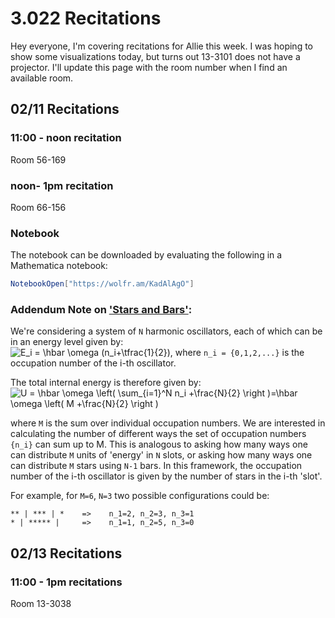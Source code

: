 # 3.022 Recitations
Hey everyone, I'm covering recitations for Allie this week. 
I was hoping to show some visualizations today, but turns out 13-3101 does not have a projector.
I'll update this page with the room number when I find an available room. 

## 02/11 Recitations
### 11:00 - noon recitation
Room 56-169
### noon- 1pm recitation
Room 66-156

### Notebook
The notebook can be downloaded by evaluating the following in a Mathematica notebook:
``` mathematica
NotebookOpen["https://wolfr.am/KadAlAgO"]
```

### Addendum Note on ['Stars and Bars'](https://en.wikipedia.org/wiki/Stars_and_bars_(combinatorics)):
We're considering a system of `N` harmonic oscillators, each of which can be in an energy level given by:<br>
<img src="https://latex.codecogs.com/svg.latex?\inline&space;E_i&space;=&space;\hbar&space;\omega&space;(n_i&plus;\tfrac{1}{2})" title="E_i = \hbar \omega (n_i+\tfrac{1}{2})" />, where `n_i = {0,1,2,...}` is the occupation number of the i-th oscillator.

The total internal energy is therefore given by:<br>
<img src="https://latex.codecogs.com/svg.latex?U&space;=&space;\hbar&space;\omega&space;\left(&space;\sum_{i=1}^N&space;n_i&space;&plus;\frac{N}{2}&space;\right&space;)=\hbar&space;\omega&space;\left(&space;M&space;&plus;\frac{N}{2}&space;\right&space;)" title="U = \hbar \omega \left( \sum_{i=1}^N n_i +\frac{N}{2} \right )=\hbar \omega \left( M +\frac{N}{2} \right )" />

where `M` is the sum over individual occupation numbers.
We are interested in calculating the number of different ways the set of occupation numbers `{n_i}` can sum up to M.
This is analogous to asking how many ways one can distribute `M` units of 'energy' in `N` slots, or asking how many ways one can distribute `M` stars using `N-1` bars.
In this framework, the occupation number of the i-th oscillator is given by the number of stars in the i-th 'slot'. 

For example, for `M=6`, `N=3` two possible configurations could be:
```
** | *** | *    =>    n_1=2, n_2=3, n_3=1
* | ***** |     =>    n_1=1, n_2=5, n_3=0
```

## 02/13 Recitations
### 11:00 - 1pm recitations
Room 13-3038 
